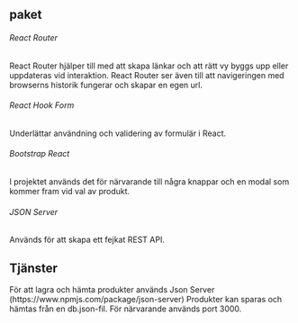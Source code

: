 <h2>paket</h2>

<h6>React Router</h6>
React Router hjälper till med att skapa länkar och att rätt vy byggs upp eller uppdateras vid
interaktion. React Router ser även till att navigeringen med browserns historik fungerar och
skapar en egen url.

<h6>React Hook Form</h6>
Underlättar användning och validering av formulär i React.

<h6>Bootstrap React</h6>
I projektet används det för närvarande till några knappar och en modal som kommer fram vid val av produkt.

<h6>JSON Server</h6>
Används för att skapa ett fejkat REST API.


<h2>Tjänster</h2>
För att lagra och hämta produkter används Json Server (https://www.npmjs.com/package/json-server)
Produkter kan sparas och hämtas från en db.json-fil.
För närvarande används port 3000. 
